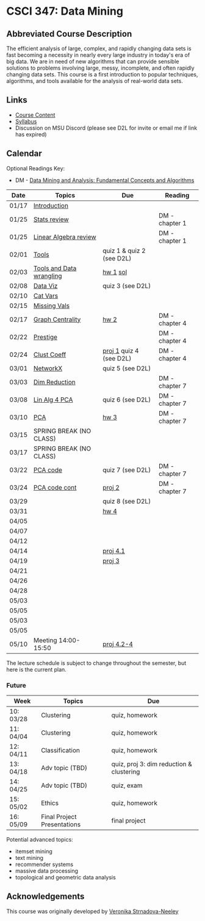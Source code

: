 # CSCI 347: Data Mining

## Abbreviated Course Description

The efficient analysis of large, complex, and rapidly changing data sets is fast
becoming a necessity in nearly every large industry in today's era of big data.
We are in need of new algorithms that can provide sensible solutions to problems
involving large, messy, incomplete, and often rapidly changing data sets. This
course is a first introduction to popular techniques, algorithms, and tools
available for the analysis of real-world data sets.

## Links
- [Course Content](https://github.com/msu/csci-347-spring2022)
- [Syllabus](./syllabus)
- Discussion on MSU Discord (please see D2L for invite or email me if link has expired)

## Calendar

Optional Readings Key:
- DM - [Data Mining and Analysis: Fundamental Concepts and Algorithms](https://dataminingbook.info/book_html/)

| Date  | Topics                                                | Due                                       | Reading                       |
|-------|-------------------------------------------------------|-------------------------------------------|-------------------------------|
| 01/17 | [Introduction](./notes/01-intro.pdf)                  |                                           |                               |
| 01/25 | [Stats review](./notes/02a-stats.pdf)                 |                                           | DM - chapter 1                |
| 01/25 | [Linear Algebra review](./notes/02b-linAlg.pdf)       |                                           | DM - chapter 1                |
| 02/01 | [Tools](./notes/03-tools.md)                          | quiz 1 & quiz 2 (see D2L)                 |                               |
| 02/03 | [Tools and Data wrangling](./notes/03-tools.md)       | [hw 1](hw/01.pdf) [sol](hw/01-sol.pdf)    |                               |
| 02/08 | [Data Viz](./notes/04a-viz.ipynb)                     | quiz 3 (see D2L)                          |                               |
| 02/10 | [Cat Vars](./notes/04b-cat.pdf)                       |                                           |                               |
| 02/15 | [Missing Vals](./notes/05a-missing_vals.ipynb)        |                                           |                               |
| 02/17 | [Graph Centrality](./notes/05b-centrality.pdf)        | [hw 2](hw/02.pdf)                         | DM - chapter 4                |
| 02/22 | [Prestige](./notes/06a-prestige.pdf)                  |                                           | DM - chapter 4                |
| 02/24 | [Clust Coeff](./notes/06b-clustcoeff.pdf)             | [proj 1](proj/01.pdf) quiz 4 (see D2L)    | DM - chapter 4                |
| 03/01 | [NetworkX](./notes/07a-networkx.ipynb)                | quiz 5 (see D2L)                          |                               |
| 03/03 | [Dim Reduction](./notes/07b-dimRedux.pdf)             |                                           | DM - chapter 7                |
| 03/08 | [Lin Alg 4 PCA](./notes/08a-la4pca.pdf)               | quiz 6 (see D2L)                          | DM - chapter 7                |
| 03/10 | [PCA](./notes/08b-pca.pdf)                            | [hw 3](hw/03.pdf)                         | DM - chapter 7                |
| 03/15 | SPRING BREAK (NO CLASS)                               |                                           |                               |
| 03/17 | SPRING BREAK (NO CLASS)                               |                                           |                               |
| 03/22 | [PCA code](./notes/09-pca.ipynb)                      | quiz 7 (see D2L)                          | DM - chapter 7                |
| 03/24 | [PCA code cont](./notes/09-pca.ipynb)                 | [proj 2](proj/02.pdf)                     | DM - chapter 7                |
| 03/29 |                                                       | quiz 8 (see D2L)                          |                               |
| 03/31 |                                                       | [hw 4](hw/04.pdf)                         |                               |
| 04/05 |                                                       |                                           |                               |
| 04/07 |                                                       |                                           |                               |
| 04/12 |                                                       |                                           |                               |
| 04/14 |                                                       | [proj 4.1](proj/04.pdf)                   |                               |
| 04/19 |                                                       | [proj 3](proj/03.pdf)                     |                               |
| 04/21 |                                                       |                                           |                               |
| 04/26 |                                                       |                                           |                               |
| 04/28 |                                                       |                                           |                               |
| 05/03 |                                                       |                                           |                               |
| 05/05 |                                                       |                                           |                               |
| 05/03 |                                                       |                                           |                               |
| 05/05 |                                                       |                                           |                               |
| 05/10 | Meeting 14:00-15:50                                   | [proj 4.2-4](proj/04.pdf)                 |                               |

The lecture schedule is subject to change throughout the semester, but here is
the current plan.

### Future

| Week     | Topics                                        | Due
|----------|-----------------------------------------------|---------------------------------------
|10: 03/28 | Clustering                                    | quiz, homework
|11: 04/04 | Clustering                                    | quiz, homework
|12: 04/11 | Classification                                | quiz, homework
|13: 04/18 | Adv topic (TBD)                               | quiz, proj 3: dim reduction & clustering
|14: 04/25 | Adv topic (TBD)                               | quiz, exam
|15: 05/02 | Ethics                                        | quiz, homework
|16: 05/09 | Final Project Presentations                   | final project

Potential advanced topics:
- itemset mining
- text mining
- recommender systems
- massive data processing
- topological and geometric data analysis

## Acknowledgements

This course was originally developed by [Veronika
Strnadova-Neeley](https://www.cs.montana.edu/veronika/)
